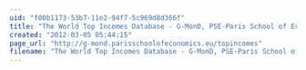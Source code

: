 ```yaml
---
uid: "f00b1173-53b7-11e2-94f7-5c969d8d366f"
title: "The World Top Incomes Database - G-MonD, PSE-Paris School of Economics"
created: "2012-03-05 05:44:15"
page_url: "http://g-mond.parisschoolofeconomics.eu/topincomes"
filename: "The World Top Incomes Database - G-MonD, PSE-Paris School of Economics.html"
---
```

